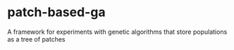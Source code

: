 # patch-based-ga
A framework for experiments with genetic algorithms that store populations as a tree of patches
